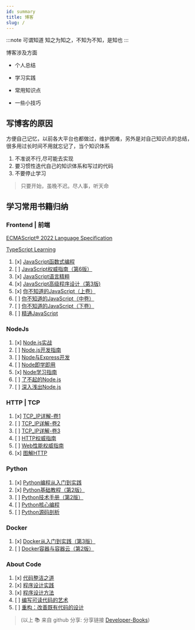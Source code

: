 ```yaml
---
id: summary
title: 博客
slug: /
---
```


:::note 可谓知道
知之为知之，不知为不知，是知也
:::

博客涉及方面

- 个人总结

- 学习实践

- 常用知识点

- 一些小技巧

## 写博客的原因

方便自己记忆，以前各大平台也都做过，维护困难，另外是对自己知识点的总结，很多用过长时间不用就忘记了，当个知识体系

1. 不准说不行,尽可能去实现
2. 要习惯性迭代自己的知识体系和写过的代码
3. 不要停止学习

> 只要开始，虽晚不迟。尽人事，听天命

## 学习常用书籍归纳

### Frontend | 前端

[ECMAScript® 2022 Language Specification](https://tc39.es/ecma262/)

[TypeScript Learning](https://www.typescriptlang.org/)

1. [x] [JavaScript函数式编程](https://github.com/HondryTravis/Developer-Books/blob/master/JavaScript/JavaScript函数式编程.pdf)
2. [ ] [JavaScript权威指南（第6版）](https://github.com/HondryTravis/Developer-Books/blob/master/JavaScript/JavaScript权威指南（第6版）.pdf)
3. [x] [JavaScript语言精粹](https://github.com/HondryTravis/Developer-Books/blob/master/JavaScript/JavaScript语言精粹.pdf)
4. [x] [JavaScript高级程序设计（第3版)](https://github.com/HondryTravis/Developer-Books/blob/master/JavaScript/JavaScript高级程序设计（第3版）.pdf)
5. [x] [你不知道的JavaScript（上卷）](https://github.com/HondryTravis/Developer-Books/blob/master/JavaScript/你不知道的JavaScript（上卷）.pdf)
6. [ ] [你不知道的JavaScript（中卷）](https://github.com/HondryTravis/Developer-Books/blob/master/JavaScript/你不知道的JavaScript（中卷）.pdf)
7. [ ] [你不知道的JavaScript（下卷）](https://github.com/HondryTravis/Developer-Books/blob/master/JavaScript/你不知道的JavaScript（下卷）.pdf)
8. [ ] [精通JavaScript](https://github.com/HondryTravis/Developer-Books/blob/master/JavaScript/精通JavaScript.pdf)

### NodeJs

1. [x] [Node.js实战](https://github.com/HondryTravis/Developer-Books/blob/master/NodeJS/Node.js实战.pdf)
2. [ ] [Node.js开发指南](https://github.com/HondryTravis/Developer-Books/blob/master/NodeJS/Node.js开发指南.pdf)
3. [ ] [Node与Express开发](https://github.com/HondryTravis/Developer-Books/blob/master/NodeJS/Node与Express开发.pdf)
4. [ ] [Node即学即用](https://github.com/HondryTravis/Developer-Books/blob/master/NodeJS/Node即学即用.pdf)
5. [x] [Node学习指南](https://github.com/HondryTravis/Developer-Books/blob/master/NodeJS/Node学习指南.pdf)
6. [ ] [了不起的Node.js](https://github.com/HondryTravis/Developer-Books/blob/master/NodeJS/了不起的Node.js.pdf)
7. [ ] [深入浅出Node.js](https://github.com/HondryTravis/Developer-Books/blob/master/NodeJS/深入浅出Node.js.pdf)

### HTTP | TCP

1. [x] [TCP_IP详解-卷1](https://github.com/HondryTravis/Developer-Books/blob/master/TCP/TCP_IP详解-卷1.pdf)
2. [ ] [TCP_IP详解-卷2](https://github.com/HondryTravis/Developer-Books/blob/master/TCP/TCP_IP详解-卷2.pdf)
3. [ ] [TCP_IP详解-卷3](https://github.com/HondryTravis/Developer-Books/blob/master/TCP/TCP_IP详解-卷3.pdf)
4. [ ] [HTTP权威指南](https://github.com/HondryTravis/Developer-Books/tree/master/HTTP/HTTP权威指南.pdf)
5. [ ] [Web性能权威指南](https://github.com/HondryTravis/Developer-Books/tree/master/HTTP/Web性能权威指南.pdf)
6. [x] [图解HTTP](https://github.com/HondryTravis/Developer-Books/tree/master/HTTP/图解HTTP.pdf)

### Python

1. [x] [Python编程从入门到实践](https://github.com/HondryTravis/Developer-Books/blob/master/Python/Python编程从入门到实践.pdf)
2. [x] [Python基础教程（第2版）](https://github.com/HondryTravis/Developer-Books/blob/master/Python/Python基础教程（第2版）.pdf)
3. [ ] [Python技术手册（第2版）](https://github.com/HondryTravis/Developer-Books/blob/master/Python/Python技术手册（第2版）.pdf)
4. [ ] [Python核心编程](https://github.com/HondryTravis/Developer-Books/blob/master/Python/Python核心编程.pdf)
5. [ ] [Python源码剖析](https://github.com/HondryTravis/Developer-Books/blob/master/Python/Python源码剖析.pdf)

### Docker

1. [x] [Docker从入门到实践（第3版）](https://github.com/HondryTravis/Developer-Books/tree/master/Docker/Docker从入门到实践（第3版）.pdf)
2. [ ] [Docker容器与容器云（第2版）](https://github.com/HondryTravis/Developer-Books/tree/master/Docker/Docker容器与容器云（第2版）.pdf)

### About Code

1. [x] [代码整洁之道](https://github.com/HondryTravis/Developer-Books/tree/master/Code_Style_Guide/代码整洁之道.pdf)
2. [x] [程序设计实践](https://github.com/HondryTravis/Developer-Books/tree/master/Code_Style_Guide/程序设计实践.pdf)
3. [x] [程序设计方法](https://github.com/HondryTravis/Developer-Books/tree/master/Code_Style_Guide/程序设计方法.pdf)
4. [ ] [编写可读代码的艺术](https://github.com/HondryTravis/Developer-Books/tree/master/Code_Style_Guide/编写可读代码的艺术.pdf)
5. [ ] [重构：改善既有代码的设计](https://github.com/HondryTravis/Developer-Books/tree/master/Code_Style_Guide/重构：改善既有代码的设计.pdf)

> (以上 📚 来自 github 分享: 分享链接 [Developer-Books](https://github.com/7-sevens/Developer-Books))